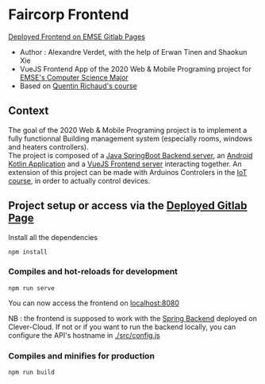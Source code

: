# Faircorp Frontend

[Deployed Frontend on EMSE Gitlab Pages](http://alexandre.verdet.gitlab.emse.fr/wmp-frontend/)

- Author : Alexandre Verdet, with the help of Erwan Tinen and Shaokun Xie
- VueJS Frontend App of the 2020 Web & Mobile Programing project for [EMSE's Computer Science Major](https://ci.mines-stetienne.fr/m-info/wmp/)
- Based on [Quentin Richaud's course](https://gitlab.com/emse1/cours_js_1)

## Context

The goal of the 2020 Web & Mobile Programing project is to implement a fully functionnal Building management system (especially rooms, windows and heaters controllers).\
The project is composed of a [Java SpringBoot Backend server](https://github.com/averdet/faircorp-spring-app), an [Android Kotlin Application](https://github.com/averdet/faircorp-android-app) and a [VueJS Frontend server](https://github.com/averdet/faircorp-vue-app) interacting together. An extension of this project can be made with Arduinos Controlers in the [IoT course](https://ci.mines-stetienne.fr/m-info/iot/), in order to actually control devices.


## Project setup or access via the [Deployed Gitlab Page](http://alexandre.verdet.gitlab.emse.fr/wmp-frontend/)
Install all the dependencies

```
npm install
```

### Compiles and hot-reloads for development
```
npm run serve
```

You can now access the frontend on [localhost:8080](http://localhost:8080)

NB : the frontend is supposed to work with the [Spring Backend](https://github.com/averdet/faircorp-spring-app) deployed on Clever-Cloud. If not or if you want to run the backend locally, you can configure the API's hostname in [./src/config.js](./src/config.js)

### Compiles and minifies for production
```
npm run build
```


